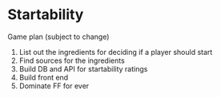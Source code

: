 ﻿# Startability
Game plan (subject to change)
1) List out the ingredients for deciding if a player should start
2) Find sources for the ingredients
3) Build DB and API for startability ratings
4) Build front end
5) Dominate FF for ever
